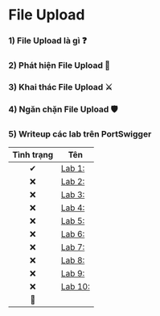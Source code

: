 # File Upload

### 1) File Upload là gì ❓

### 2) Phát hiện File Upload 🔎

### 3) Khai thác File Upload ⚔

### 4) Ngăn chặn File Upload 🛡

### 5) Writeup các lab trên PortSwigger

| Tình trạng | Tên |
|:-:|-|
| ✔ | [Lab 1: ]() |
| ❌ | [Lab 2: ]() |
| ❌ | [Lab 3: ]() |
| ❌ | [Lab 4: ]() |
| ❌ | [Lab 5: ]() |
| ❌ | [Lab 6: ]() |
| ❌ | [Lab 7: ]() |
| ❌ | [Lab 8: ]() |
| ❌ | [Lab 9: ]() |
| ❌ | [Lab 10: ]() |
| 📁 | []() |
